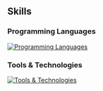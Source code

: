 ## Skills

### Programming Languages
[![Programming Languages](https://skillicons.dev/icons?i=swift,html,css,java,python)](https://skillicons.dev)


### Tools & Technologies
[![Tools & Technologies](https://skillicons.dev/icons?i=git,github,figma,firebase,vscode)](https://skillicons.dev)
